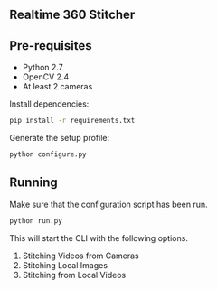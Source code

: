 ## Realtime 360 Stitcher

## Pre-requisites
- Python 2.7
- OpenCV 2.4
- At least 2 cameras

Install dependencies:
```bash
pip install -r requirements.txt
```

Generate the setup profile:

```bash
python configure.py
``` 

## Running
Make sure that the configuration script has been run.

```bash
python run.py
```

This will start the CLI with the following options.
1. Stitching Videos from Cameras
2. Stitching Local Images
3. Stitching from Local Videos
